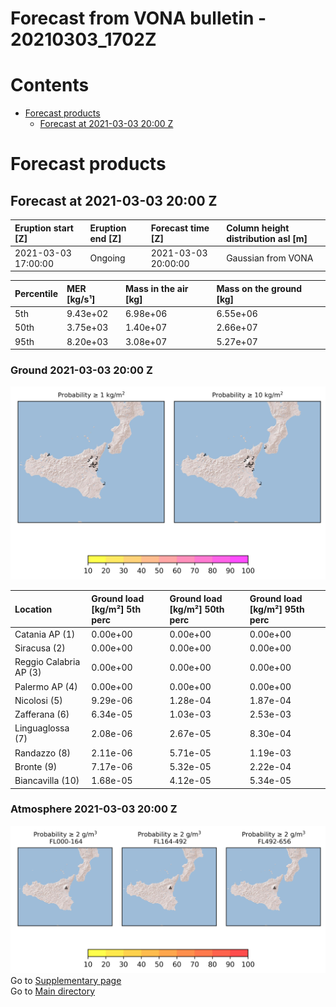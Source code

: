 
Forecast from VONA bulletin - 20210303_1702Z
============================================

Contents
========

* [Forecast products](#forecast-products)
	* [Forecast at 2021-03-03 20:00 Z](#forecast-at-2021-03-03-2000-z)

# Forecast products

## Forecast at 2021-03-03 20:00 Z
  

|Eruption start [Z]|Eruption end [Z]|Forecast time [Z]|Column height distribution asl [m]|
| :--- | :--- | :--- | :--- |
|2021-03-03 17:00:00|Ongoing|2021-03-03 20:00:00|Gaussian from VONA|
  
  

|Percentile|MER [kg/s¹]|Mass in the air [kg]|Mass on the ground [kg]|
| :--- | :--- | :--- | :--- |
|5th|9.43e+02|6.98e+06|6.55e+06|
|50th|3.75e+03|1.40e+07|2.66e+07|
|95th|8.20e+03|3.08e+07|5.27e+07|
  

### Ground 2021-03-03 20:00 Z
  
![](./figures/probability_grd_2021_03_03_2000_scenario_1.png)  
  
  
  
  
  
  
  
  
  

|Location|Ground load [kg/m²] 5th perc|Ground load [kg/m²] 50th perc|Ground load [kg/m²] 95th perc|
| :--- | :--- | :--- | :--- |
|Catania AP (1)|0.00e+00|0.00e+00|0.00e+00|
|Siracusa (2)|0.00e+00|0.00e+00|0.00e+00|
|Reggio Calabria AP (3)|0.00e+00|0.00e+00|0.00e+00|
|Palermo AP (4)|0.00e+00|0.00e+00|0.00e+00|
|Nicolosi (5)|9.29e-06|1.28e-04|1.87e-04|
|Zafferana (6)|6.34e-05|1.03e-03|2.53e-03|
|Linguaglossa (7)|2.08e-06|2.67e-05|8.30e-04|
|Randazzo (8)|2.11e-06|5.71e-05|1.19e-03|
|Bronte (9)|7.17e-06|5.32e-05|2.22e-04|
|Biancavilla (10)|1.68e-05|4.12e-05|5.34e-05|
  

### Atmosphere 2021-03-03 20:00 Z
  
![](./figures/probability_air_2021_03_03_2000_scenario_1_conclev_2.png)  
Go to [Supplementary page](Supplementary_page.md)  
Go to [Main directory](https://github.com/federicapardini/Real_time_ash_forecast)